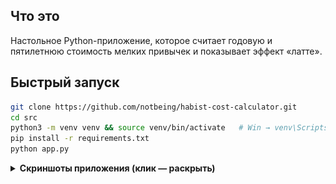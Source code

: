 ## Что это
Настольное Python-приложение, которое считает годовую и пятилетнюю стоимость мелких привычек
и показывает эффект «латте».

## Быстрый запуск
```bash
git clone https://github.com/notbeing/habist-cost-calculator.git
cd src
python3 -m venv venv && source venv/bin/activate   # Win → venv\Scripts\activate
pip install -r requirements.txt
python app.py
```

<details>
  <summary><strong>Скриншоты приложения (клик&nbsp;—&nbsp;раскрыть)</strong></summary>

![Главное окно](https://github.com/notbeing/habist-cost-calculator/raw/main/screenshots/main-menu.png)

![Пример расчёта кофе](https://github.com/notbeing/habist-cost-calculator/raw/main/screenshots/result_coffe.png)

![Окно настроек GigaChat](https://github.com/notbeing/habist-cost-calculator/raw/main/screenshots/settings-gigachat.png)

</details>
